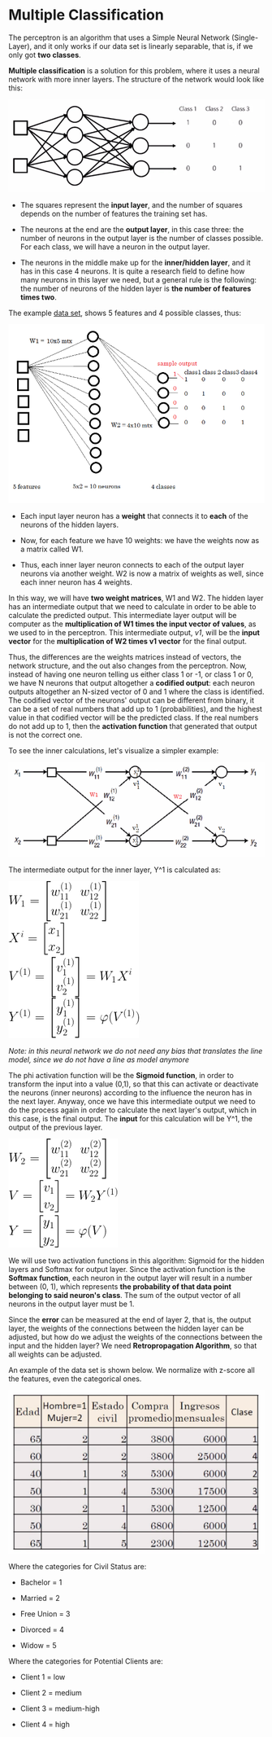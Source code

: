 # Multiple Classification

The perceptron is an algorithm that uses a Simple Neural Network (Single-Layer), and it only works if our data set is linearly separable, that is, if we only got **two classes**.

**Multiple classification** is a solution for this problem, where it uses a neural network with more inner layers. The structure of the network would look like this:

![img](res/1.png)

- The squares represent the **input layer**, and the number of squares depends on the number of features the training set has.

- The neurons at the end are the **output layer**, in this case three: the number of neurons in the output layer is the number of classes possible. For each class, we will have a neuron in the output layer.

- The neurons in the middle make up for the **inner/hidden layer**, and it has in this case 4 neurons. It is quite a research field to define how many neurons in this layer we need, but a general rule is the following: the number of neurons of the hidden layer is **the number of features times two**.

The example [data set](dataset_multiclassOK.xlsx), shows 5 features and 4 possible classes, thus:

![img](res/2.png)

- Each input layer neuron has a **weight** that connects it to **each** of the neurons of the hidden layers.

- Now, for each feature we have 10 weights: we have the weights now as a matrix called W1.

- Thus, each inner layer neuron connects to each of the output layer neurons via another weight. W2 is now a matrix of weights as well, since each inner neuron has 4 weights.

In this way, we will have **two weight matrices**, W1 and W2. The hidden layer has an intermediate output that we need to calculate in order to be able to calculate the predicted output. This intermediate layer output will be computer as the **multiplication of W1 times the input vector of values**, as we used to in the perceptron. This intermediate output, *v1*, will be the **input vector** for the **multiplication of W2 times v1 vector** for the final output.

Thus, the differences are the weights matrices instead of vectors, the network structure, and the out also changes from the perceptron. Now, instead of having one neuron telling us either class 1 or -1, or class 1 or 0, we have N neurons that output altogether a **codified output**: each neuron outputs altogether an N-sized vector of 0 and 1 where the class is identified. The codified vector of the neurons' output can be different from binary, it can be a set of real numbers that add up to 1 (probabilities), and the highest value in that codified vector will be the predicted class. If the real numbers do not add up to 1, then the **activation function** that generated that output is not the correct one.

To see the inner calculations, let's visualize a simpler example:

![img](res/3.png)

The intermediate output for the inner layer, Y^1 is calculated as:

![img](res/4.png)

*Note: in this neural network we do not need any bias that translates the line model, since we do not have a line as model anymore*

The phi activation function will be the **Sigmoid function**, in order to transform the input into a value (0,1), so that this can activate or deactivate the neurons (inner neurons) according to the influence the neuron has in the next layer. Anyway, once we have this intermediate output we need to do the process again in order to calculate the next layer's output, which in this case, is the final output. The **input** for this calculation will be Y^1, the output of the previous layer.

![img](res/5.png)

We will use two activation functions in this algorithm: Sigmoid for the hidden layers and Softmax for output layer. Since the activation function is the **Softmax function**, each neuron in the output layer will result in a number between (0, 1), which represents **the probability of that data point belonging to said neuron's class**. The sum of the output vector of all neurons in the output layer must be 1.

Since the **error** can be measured at the end of layer 2, that is, the output layer, the weights of the connections between the hidden layer can be adjusted, but how do we adjust the weights of the connections between the input and the hidden layer? We need **Retropropagation Algorithm**, so that all weights can be adjusted.

An example of the data set is shown below. We normalize with z-score all the features, even the categorical ones.

![img](res/6.png)

Where the categories for Civil Status are:

- Bachelor = 1

- Married = 2

- Free Union = 3

- Divorced = 4

- Widow = 5

Where the categories for Potential Clients are:

- Client 1 = low

- Client 2 = medium

- Client 3 = medium-high

- Client 4 = high